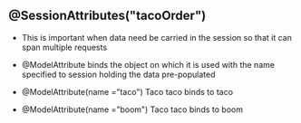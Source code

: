 ## @SessionAttributes("tacoOrder")
- This is important when data need be carried in the session so that it can span multiple requests

-  @ModelAttribute binds the object on which it is used with the name specified to session holding the data pre-populated
- @ModelAttribute(name ="taco") Taco taco  binds to taco
- @ModelAttribute(name ="boom") Taco taco  binds to boom